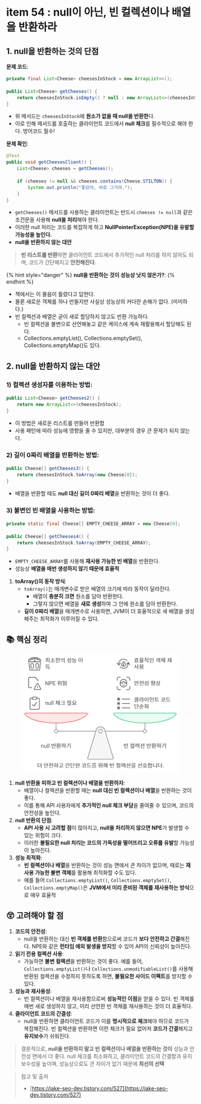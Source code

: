 # item 54 : null이 아닌, 빈 컬렉션이나 배열을 반환하라

## 1. null을 반환하는 것의 단점

**문제 코드**:

```java
private final List<Cheese> cheesesInStock = new ArrayList<>();

public List<Cheese> getCheeses() {
    return cheesesInStock.isEmpty() ? null : new ArrayList<>(cheesesInStock);
}
```

* 위 메서드는 `cheesesInStock`에 **원소가 없을 때 null을 반환한**다.
* 이로 인해 메서드를 호출하는 클라이언트 코드에서 **null 체크**를 필수적으로 해야 한다. 방어코드 필수!

**문제 확인**:

```java
@Test
public void getCheesesClient() {
    List<Cheese> cheeses = getCheeses();

    if (cheeses != null && cheeses.contains(Cheese.STILTON)) {
        System.out.println("좋았어, 바로 그거야.");
    }
}
```

* `getCheeses()` 메서드를 사용하는 클라이언트는 반드시 `cheeses != null`과 같은 조건문을 사용해 **null을 처리**해야 한다.
* 이러한 null 처리는 코드를 복잡하게 하고 **NullPointerException(NPE)을 유발할 가능성을 높인다.**
* **null을 반환하지 않는 대안**

> **빈 리스트를 반환**하면 클라이언트 코드에서 추가적인 null 처리를 하지 않아도 되며, 코드가 간단해지고 **안전해진다**.

{% hint style="danger" %}
**null을 반환하는 것이 성능상 낫지 않은가?**:
{% endhint %}

* 책에서는 이 물음이 틀렸다고 답한다.
* 물론 새로운 객체를 하나 만들지만 사실상 성능상의 커다란 손해가 없다. (미미하다.)
* 빈 컬렉션과 배열은 굳이 새로 할당하지 않고도 반환 가능하다.
  * 빈 컬렉션을 불변으로 선언해놓고 같은 케이스에 계속 재활용해서 할당해도 된다.
  * Collections.emptyList(), Collections.emptySet(), Collections.emptyMap()도 있다.

## 2. null을 반환하지 않는 대안

### **1) 컬렉션 생성자를 이용하는 방법**:

```java
public List<Cheese> getCheeses2() {
    return new ArrayList<>(cheesesInStock);
}
```

* 이 방법은 새로운 리스트를 만들어 반환합
* 사용 패턴에 따라 성능에 영향을 줄 수 있지만, 대부분의 경우 큰 문제가 되지 않는다.

### **2) 길이 0짜리 배열을 반환하는 방법**:

```java
public Cheese[] getCheeses3() {
    return cheesesInStock.toArray(new Cheese[0]);
}
```

* 배열을 반환할 때도 **null 대신 길이 0짜리 배열**을 반환하는 것이 더 좋다.

### **3) 불변인 빈 배열을 사용하는 방법**:

```java
private static final Cheese[] EMPTY_CHEESE_ARRAY = new Cheese[0];

public Cheese[] getCheeses4() {
    return cheesesInStock.toArray(EMPTY_CHEESE_ARRAY);
}
```

* `EMPTY_CHEESE_ARRAY`를 사용해 **재사용 가능한 빈 배열**을 반환한다.
* 성능상 **배열을 매번 생성하지 않기 때문에 효율적**

1. **toArray()의 동작 방식**:
   * `toArray()`는 매개변수로 받은 배열의 크기에 따라 동작이 달라진다.
     * 배열이 **충분히 크면** 원소를 담아 반환한다.
     * 그렇지 않으면 배열을 **새로 생성**하여 그 안에 원소를 담아 반환한다.
   * **길이 0짜리 배열**을 매개변수로 사용하면, JVM이 더 효율적으로 새 배열을 생성해주는 최적화가 이루어질 수 있다.

## 📚 핵심 정리

<figure><img src="../../../../.gitbook/assets/image (4) (1) (1) (1) (1) (1) (1) (1) (1) (1) (1) (1) (1) (1) (1) (1) (1).png" alt=""><figcaption></figcaption></figure>

1. **null 반환을 피하고 빈 컬렉션이나 배열을 반환하자**:
   * 배열이나 컬렉션을 반환할 때는 **null 대신 빈 컬렉션이나 배열**을 반환하는 것이 좋다.
   * 이를 통해 API 사용자에게 **추가적인 null 체크 부담**을 줄여줄 수 있으며, 코드의 안전성을 높인다.
2. **null 반환의 단점**:
   * **API 사용 시 고려할 점**이 많아지고, **null을 처리하지 않으면 NPE**가 발생할 수 있는 위험이 크다.
   * 이러한 **불필요한 null 처리는 코드의 가독성을 떨어뜨리고 오류를 유발**할 가능성이 높아진다.
3. **성능 최적화**:
   * **빈 컬렉션이나 배열**을 반환하는 것이 성능 면에서 큰 차이가 없으며, 때로는 **재사용 가능한 불변 객체**를 활용해 최적화할 수도 있다.
   * 예를 들어 `Collections.emptyList()`, `Collections.emptySet()`, `Collections.emptyMap()`은 **JVM에서 미리 준비된 객체를 재사용하는 방식**으로 매우 효율적

## 😲 고려해야 할 점

1. **코드의 안전성**:
   * null을 반환하는 대신 **빈 객체를 반환**함으로써 코드가 **보다 안전하고 간결**해진다. NPE와 같은 **런타임 예외 발생을 방지**할 수 있어 API의 신뢰성이 높아진다.
2. **읽기 전용 컬렉션 사용**:
   * 가능하면 **불변 컬렉션**을 반환하는 것이 좋다. 예를 들어, `Collections.emptyList()`나 `Collections.unmodifiableList()`를 사용해 반환된 컬렉션을 수정하지 못하도록 하면, **불필요한 사이드 이펙트**를 방지할 수 있다.
3. **성능과 재사용성**:
   * 빈 컬렉션이나 배열을 재사용함으로써 **성능적인 이점**을 얻을 수 있다. 빈 객체를 매번 새로 생성하지 않고, 미리 선언한 빈 객체를 재사용하는 것이 더 효율적다.
4. **클라이언트 코드의 간결성**:
   * null을 반환하면 클라이언트 코드가 이를 **명시적으로 체크**해야 하므로 코드가 복잡해진다. 빈 컬렉션을 반환하면 이런 체크가 필요 없어져 **코드가 간결**해지고 **유지보수**가 쉬워진다.

> 결론적으로, **null을 반환하지 말고 빈 컬렉션이나 배열을 반환하는 것이** 성능과 안전성 면에서 더 좋다. null 체크를 최소화하고, 클라이언트 코드의 간결함과 유지보수성을 높이며, 성능상으로도 큰 차이가 없기 때문에 **최선의 선택**



> 참고 및 출처
>
> * [https://jake-seo-dev.tistory.com/527](https://jake-seo-dev.tistory.com/527)
